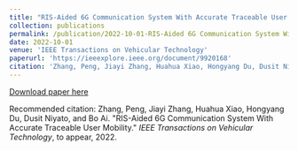 ```yaml
---
title: "RIS-Aided 6G Communication System With Accurate Traceable User Mobility"
collection: publications
permalink: /publication/2022-10-01-RIS-Aided 6G Communication System With Accurate Traceable User Mobility
date: 2022-10-01
venue: 'IEEE Transactions on Vehicular Technology'
paperurl: 'https://ieeexplore.ieee.org/document/9920168'
citation: 'Zhang, Peng, Jiayi Zhang, Huahua Xiao, Hongyang Du, Dusit Niyato, and Bo Ai. "RIS-Aided 6G Communication System With Accurate Traceable User Mobility." <i>IEEE Transactions on Vehicular Technology</i>, to appear, 2022.'
---
```


[Download paper here](https://ieeexplore.ieee.org/document/9920168)

Recommended citation: Zhang, Peng, Jiayi Zhang, Huahua Xiao, Hongyang Du, Dusit Niyato, and Bo Ai. "RIS-Aided 6G Communication System With Accurate Traceable User Mobility." <i>IEEE Transactions on Vehicular Technology</i>, to appear, 2022.